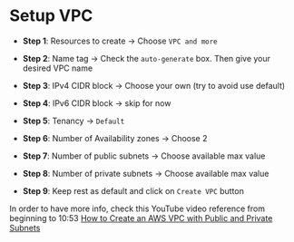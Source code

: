 # Setup VPC 

- **Step 1**: Resources to create → Choose `VPC and more`

- **Step 2**: Name tag → Check the `auto-generate` box. Then give your desired VPC name 

- **Step 3**: IPv4 CIDR block → Choose your own (try to avoid use default)

- **Step 4**: IPv6 CIDR block → skip for now

- **Step 5**: Tenancy → `Default`

- **Step 6**: Number of Availability zones → Choose 2 

- **Step 7**: Number of public subnets → Choose available max value

- **Step 8**: Number of private subnets → Choose available max value

- **Step 9**: Keep rest as default and click on `Create VPC` button

In order to have more info, check this YouTube video reference from beginning to 10:53 [How to Create an AWS VPC with Public and Private Subnets](https://www.youtube.com/watch?v=ApGz8tpNLgo)